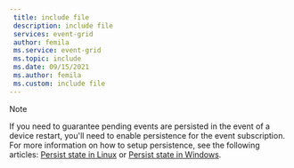 ```yaml
---
 title: include file
 description: include file
 services: event-grid
 author: femila
 ms.service: event-grid
 ms.topic: include
 ms.date: 09/15/2021
 ms.author: femila
 ms.custom: include file
---
```


>[!NOTE]
> If you need to guarantee pending events are persisted in the event of a device restart, you'll need to enable persistence for the event subscription. For more information on how to setup persistence, see the following articles: [Persist state in Linux](../edge/persist-state-linux.md) or [Persist state in Windows](../edge/persist-state-windows.md).
